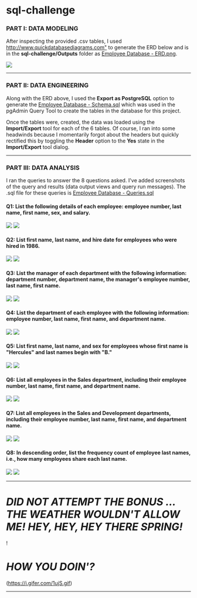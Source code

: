 # sql-challenge

<h3>PART I: DATA MODELING</h3>
<p>After inspecting the provided .csv tables, I used <a href="http://www.quickdatabasediagrams.com" target="_blank">http://www.quickdatabasediagrams.com"</a> to generate the ERD below and is in the <b>sql-challenge/Outputs</b> folder as <a href="https://github.com/maali007/sql-challenge/blob/main/Output/Employee%20Database%20-%20ERD.png" target="_blank">Employee Database - ERD.png</a>.</p>

<img src="https://github.com/maali007/sql-challenge/blob/main/Output/Employee%20Database%20-%20ERD.png">

<hr>

<h3>PART II: DATA ENGINEERING</h3>

<p>Along with the ERD above, I used the <b>Export as PostgreSQL</b> option to generate the <a href="https://github.com/maali007/sql-challenge/blob/main/Output/Employee%20Database%20-%20Schema.sql" target="_blank">Employee Database - Schema.sql</a> which was used in the pgAdmin Query Tool to create the tables in the database for this project.</p>

<p>Once the tables were, created, the data was loaded using the <b>Import/Export</b> tool for each of the 6 tables. Of course, I ran into some headwinds because I momentarily forgot about the headers but quickly rectified this by toggling the <b>Header</b> option to the <b>Yes</b> state in the <b>Import/Export</b> tool dialog.</p>

<hr>

<h3>PART III: DATA ANALYSIS</h3>

<p>I ran the queries to answer the 8 questions asked. I've added screenshots of the query and results (data output views and query run messages). The .sql file for these queries is <a href="https://github.com/maali007/sql-challenge/blob/main/Output/Employee%20Database%20-%20Queries.sql" target="_blank">Employee Database - Queries.sql</a></p>

<h4>Q1: List the following details of each employee: employee number, last name, first name, sex, and salary.</h4>

<img src="https://github.com/maali007/sql-challenge/blob/main/Resources/Query%20Data%20Outputs%20and%20Messages/Q1%20-%20DATA%20OUTPUT.png">
<img src="https://github.com/maali007/sql-challenge/blob/main/Resources/Query%20Data%20Outputs%20and%20Messages/Q1%20-%20MESSAGES.png">

<h4>Q2: List first name, last name, and hire date for employees who were hired in 1986.</h4>

<img src="https://github.com/maali007/sql-challenge/blob/main/Resources/Query%20Data%20Outputs%20and%20Messages/Q2%20-%20DATA%20OUTPUT.png">
<img src="https://github.com/maali007/sql-challenge/blob/main/Resources/Query%20Data%20Outputs%20and%20Messages/Q2%20-%20MESSAGES.png">

<h4>Q3: List the manager of each department with the following information: department number, department name, the manager's employee number, last name, first name.</h4>

<img src="https://github.com/maali007/sql-challenge/blob/main/Resources/Query%20Data%20Outputs%20and%20Messages/Q3%20-%20DATA%20OUTPUT.png">
<img src="https://github.com/maali007/sql-challenge/blob/main/Resources/Query%20Data%20Outputs%20and%20Messages/Q3%20-%20MESSAGES.png">

<h4>Q4: List the department of each employee with the following information: employee number, last name, first name, and department name.</h4>

<img src="https://github.com/maali007/sql-challenge/blob/main/Resources/Query%20Data%20Outputs%20and%20Messages/Q4%20-%20DATA%20OUTPUT.png">
<img src="https://github.com/maali007/sql-challenge/blob/main/Resources/Query%20Data%20Outputs%20and%20Messages/Q4%20-%20MESSAGES.png">

<h4>Q5: List first name, last name, and sex for employees whose first name is "Hercules" and last names begin with "B."</h4>

<img src="https://github.com/maali007/sql-challenge/blob/main/Resources/Query%20Data%20Outputs%20and%20Messages/Q5%20-%20DATA%20OUTPUT.png">
<img src="https://github.com/maali007/sql-challenge/blob/main/Resources/Query%20Data%20Outputs%20and%20Messages/Q5%20-%20MESSAGES.png">

<h4>Q6: List all employees in the Sales department, including their employee number, last name, first name, and department name.</h4>

<img src="https://github.com/maali007/sql-challenge/blob/main/Resources/Query%20Data%20Outputs%20and%20Messages/Q6%20-%20DATA%20OUTPUT.png">
<img src="https://github.com/maali007/sql-challenge/blob/main/Resources/Query%20Data%20Outputs%20and%20Messages/Q6%20-%20MESSAGES.png">

<h4>Q7: List all employees in the Sales and Development departments, including their employee number, last name, first name, and department name.</h4>

<img src="https://github.com/maali007/sql-challenge/blob/main/Resources/Query%20Data%20Outputs%20and%20Messages/Q7%20-%20DATA%20OUTPUT.png">
<img src="https://github.com/maali007/sql-challenge/blob/main/Resources/Query%20Data%20Outputs%20and%20Messages/Q7%20-%20MESSAGES.png">

<h4>Q8: In descending order, list the frequency count of employee last names, i.e., how many employees share each last name.</h4>

<img src="https://github.com/maali007/sql-challenge/blob/main/Resources/Query%20Data%20Outputs%20and%20Messages/Q8%20-%20DATA%20OUTPUT.png">
<img src="https://github.com/maali007/sql-challenge/blob/main/Resources/Query%20Data%20Outputs%20and%20Messages/Q8%20-%20MESSAGES.png">

<hr>

<h1><em>DID NOT ATTEMPT THE BONUS ... THE WEATHER WOULDN'T ALLOW ME! HEY, HEY, HEY THERE SPRING!</em></h1>

!<h1><em>HOW YOU DOIN'?</em></h1>(https://i.gifer.com/1ujS.gif)


<hr>
